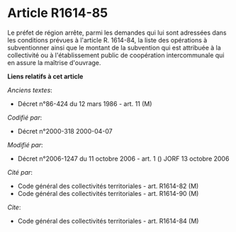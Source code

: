 # Article R1614-85

Le préfet de région arrête, parmi les demandes qui lui sont adressées dans les conditions prévues à l'article R. 1614-84, la
liste des opérations à subventionner ainsi que le montant de la subvention qui est attribuée à la collectivité ou à
l'établissement public de coopération intercommunale qui en assure la maîtrise d'ouvrage.

**Liens relatifs à cet article**

_Anciens textes_:

  - Décret n°86-424 du 12 mars 1986 - art. 11 (M)

_Codifié par_:

  - Décret n°2000-318 2000-04-07

_Modifié par_:

  - Décret n°2006-1247 du 11 octobre 2006 - art. 1 () JORF 13 octobre 2006

_Cité par_:

  - Code général des collectivités territoriales - art. R1614-82 (M)
  - Code général des collectivités territoriales - art. R1614-90 (M)

_Cite_:

  - Code général des collectivités territoriales - art. R1614-84 (M)
